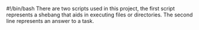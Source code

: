 #!/bin/bash
There are  two scripts used in this project, the first script represents a shebang that aids in executing files or directories. The second line represents an answer to a task.
